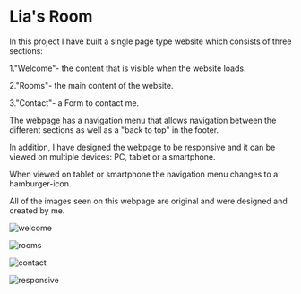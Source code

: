 # Lia's Room

In this project I have built a single page type website which consists of three sections:

1."Welcome"- the content that is visible when the website loads.

2."Rooms"- the main content of the website.

3."Contact"- a Form to contact me.

The webpage has a navigation menu that allows navigation between the different sections as well as a "back to top" in the footer.

In addition, I have designed the webpage to be responsive and it can be viewed on multiple devices: PC, tablet or a smartphone.

When viewed on tablet or smartphone the navigation menu changes to a hamburger-icon.

All of the images seen on this webpage are original and were designed and created by me.

![welcome](https://user-images.githubusercontent.com/107364884/185751078-cd56cedc-1af4-4a7b-a27c-6669e3837b7f.jpg)

![rooms](https://user-images.githubusercontent.com/107364884/185751674-b5cdbfe7-b842-4a0f-b9a2-bdfde71cad09.jpg)

![contact](https://user-images.githubusercontent.com/107364884/185755329-0cd9f58f-dd32-46ef-9fdf-fe3aae4db415.jpg)

![responsive](https://user-images.githubusercontent.com/107364884/185756254-523393b0-0b8a-4067-9f3a-5f2d8c2bcf38.jpg)
